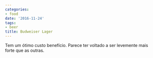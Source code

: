 ```yaml
---
categories:
- food
date: '2016-11-24'
tags:
- beer
title: Budweiser Lager
---
```


Tem um ótimo custo benefício. Parece ter voltado a ser levemente mais forte que as outras.